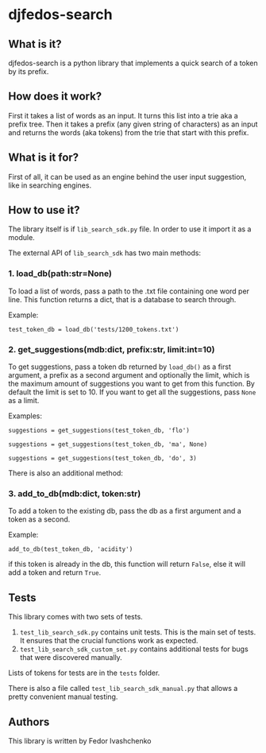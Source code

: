 # djfedos-search

## What is it?
djfedos-search is a python library that implements a quick search of a token by its prefix.

## How does it work?

First it takes a list of words as an input. It turns this list into a trie aka a prefix tree.
Then it takes a prefix (any given string of characters) as an input and returns the words
(aka tokens) from the trie that start with this prefix.

## What is it for?

First of all, it can be used as an engine behind the user input suggestion, like in searching
engines.

## How to use it?

The library itself is if `lib_search_sdk.py` file. In order to use it import it as a module.

The external API of `lib_search_sdk` has two main methods:

### 1. load_db(path:str=None)

To load a list of words, pass a path to the .txt file containing one word per line. This function
returns a dict, that is a database to search through.

Example:

`test_token_db = load_db('tests/1200_tokens.txt')`

### 2. get_suggestions(mdb:dict, prefix:str, limit:int=10)

To get suggestions, pass a token db returned by `load_db()` as a first argument,  a prefix as a
second argument and optionally the limit, which is the maximum amount of suggestions you want to
get from this function. By default the limit is set to 10. If you want to get all the suggestions,
pass `None` as a limit.

Examples:

`suggestions = get_suggestions(test_token_db, 'flo')`

`suggestions = get_suggestions(test_token_db, 'ma', None)`

`suggestions = get_suggestions(test_token_db, 'do', 3)`

There is also an additional method:

### 3. add_to_db(mdb:dict, token:str)

To add a token to the existing db, pass the db as a first argument and a token as a second.

Example:

`add_to_db(test_token_db, 'acidity')`

if this token is already in the db, this function will return `False`, else it will add a token
and return `True`.

## Tests
This library comes with two sets of tests.
1. `test_lib_search_sdk.py` contains unit tests. This is the main set of tests.
It ensures that the crucial functions work as expected.
2. `test_lib_search_sdk_custom_set.py` contains additional tests for bugs that
were discovered manually.

Lists of tokens for tests are in the `tests` folder.

There is also a file called `test_lib_search_sdk_manual.py` that allows a pretty convenient
manual testing.

## Authors
This library is written by Fedor Ivashchenko

